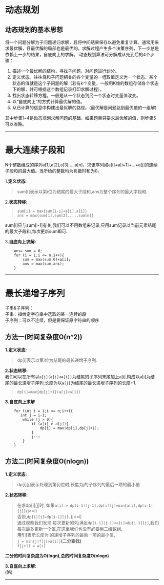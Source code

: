 # 动态规划

## 动态规划的基本思想
将一个问题分解为子问题递归求解，且将中间结果保存以避免重复计算。通常用来求最优解，且最优解的局部也是最优的。求解过程产生多个决策序列，下一步总是依赖上一步的结果，自底向上的求解。
动态规划算法可分解成从先到后的4个步骤：

1. 描述一个最优解的结构，寻找子问题，对问题进行划分。
2. 定义状态。往往将和子问题相关的各个变量的一组取值定义为一个状态。某个状态的值就是这个子问题的解（若有k个变量，一般用K维的数组存储各个状态下的解，并可根据这个数组记录打印求解过程）。
3. 找出状态转移方程。一般是从一个状态到另一个状态时变量值改变。 
4. 以“自底向上”的方式计算最优解的值。 
5. 从已计算的信息中构建出最优解的路径。(最优解是问题达到最优值的一组解)

其中步骤1~4是动态规划求解问题的基础，如果题目只要求最优解的值，则步骤5可以省略。

***

# 最大连续子段和  
N个整数组成的序列a[1],a[2],a[3],…,a[n]，求该序列如a[i]+a[i+1]+…+a[j]的连续子段和的最大值。当所给的整数均为负数时和为0。  

1.**定义状态:**
>sum[i]表示以第i位为结尾的最大子段和,ans为整个序列的最大字段和.  

2.**状态转移**:  
>`sum[i] = max{sum[i-1]+a[i],a[i]}`  
`ans = max{sum[1],sum[2].....sum[n]}`

sum[i]只与sum[i-1]有关,我们可以不用数组来记录,只用sum记录以当前元素结尾的最大子段和,每次更新sum即可.

3.**自底向上求解:**  
>
```
    ans= sum = 0;
    for (i = 1;i <= n;i++){
		sum = max(sum,0)+a[i];
		ans = max(sum,ans);
	}

```
***

# 最长递增子序列  
子串&子序列：  
子串：指给定字符串中选取的某一连续的段  
子序列：可以不连续，但是要保证原字符串的顺序  
## 方法一(时间复杂度O(n^2))
**1.定义状态:**
>dp[i]表示以第i位为结尾的最长递增子序列.  

**2.状态转移:**  
我们可以在所有以`a[j](a[j]<a[i])`为结尾的子序列末尾加上a[i],构成以a[i]为结尾的最长递增子序列,长度为以`a[j]`为结尾的最长递增子序列的长度+1.  

>`dp[i]=max{dp[j]+1}(a[j]<a[i])`  

**3.自底向上求解**  
```
    for (int i = 1;i <= n;i++){
	   int j = i-1;
		while (j > 0){
			if (a[i] > a[j]){
				dp[i] = max(dp[i],dp[j]+1);
			}
			j--;
		}
	}

```

## 方法二(时间复杂度O(nlogn))


**1.定义状态:**
>dp[i][j]表示处理到第[i]位时,长度为j的子序列的最后一项的最小值  

**2.状态转移:**  

>在求dp[i][j]时,
如果`a[i] > dp[i-1][j-1],dp[i][j]=min{a[i],dp[i-1][j]}`(j<=i)  
否则,`dp[i][j]=dp[i-1][j].`(j<=i)  
通过观察我们发现,每次更新的列j满足`dp[i-1][j-1]<a[i]<dp[i-1][j]`,我们每次最多更新一个值,在这里我们也没有必要用二维数组,  
用f[i]表示长度为i的递增子序列的最后一项的最小值,  
`j = min{j|f[j]>a[i]}`**(二分查找)**  
`f[j+1] = a[i]`

**二分的时间复杂度为O(logn),总的时间复杂度O(nlogn)**

**3.自底向上求解:**  
(略)

***




















